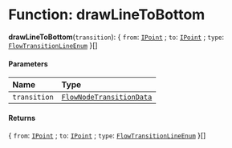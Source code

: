 # Function: drawLineToBottom

**drawLineToBottom**(`transition`): { `from`: [`IPoint`](/en/auto-docs/free-layout-editor/interfaces/IPoint.md) ; `to`: [`IPoint`](/en/auto-docs/free-layout-editor/interfaces/IPoint.md) ; `type`: [`FlowTransitionLineEnum`](/en/auto-docs/free-layout-editor/enums/FlowTransitionLineEnum.md)  }\[]

#### Parameters

| Name | Type |
| :------ | :------ |
| `transition` | [`FlowNodeTransitionData`](/en/auto-docs/free-layout-editor/classes/FlowNodeTransitionData.md) |

#### Returns

{ `from`: [`IPoint`](/en/auto-docs/free-layout-editor/interfaces/IPoint.md) ; `to`: [`IPoint`](/en/auto-docs/free-layout-editor/interfaces/IPoint.md) ; `type`: [`FlowTransitionLineEnum`](/en/auto-docs/free-layout-editor/enums/FlowTransitionLineEnum.md)  }\[]
